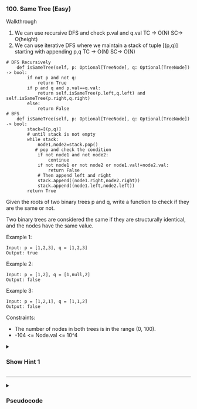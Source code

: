 ### 100. Same Tree (Easy)
Walkthrough 
1. We can use recursive DFS and check p.val and q.val  TC -> O(N) SC-> O(height)
2. We can use iterative DFS where we maintain a stack of tuple [(p,q)] starting with appending p,q  TC -> O(N) SC-> O(N)

```
# DFS Recursively
    def isSameTree(self, p: Optional[TreeNode], q: Optional[TreeNode]) -> bool:
        if not p and not q:
            return True
        if p and q and p.val==q.val:
            return self.isSameTree(p.left,q.left) and self.isSameTree(p.right,q.right)
        else:
            return False
# BFS
    def isSameTree(self, p: Optional[TreeNode], q: Optional[TreeNode]) -> bool:
        stack=[(p,q)]
        # until stack is not empty
        while stack:
            node1,node2=stack.pop()
           # pop and check the condition
            if not node1 and not node2:
                continue
            if not node1 or not node2 or node1.val!=node2.val:
                return False
            # Then append left and right
            stack.append((node1.right,node2.right))
            stack.append((node1.left,node2.left))
        return True
```


Given the roots of two binary trees p and q, write a function to check if they are the same or not.

Two binary trees are considered the same if they are structurally identical, and the nodes have the same value.

Example 1:
```
Input: p = [1,2,3], q = [1,2,3]
Output: true
```
Example 2:
```
Input: p = [1,2], q = [1,null,2]
Output: false
```
Example 3:
```
Input: p = [1,2,1], q = [1,1,2]
Output: false
```

Constraints:

- The number of nodes in both trees is in the range (0, 100).
- -104 <= Node.val <= 10^4

<details>
  <summary><h3>Show Hint 1</h3></summary>
  <p>It is like a tree traversal, but here it is 2 tree. if both nodes of tree becomes null then return true and if any of the tree node becomes null or values of the node doesn't equal then return false finally call it in dual recurse.</p>
</details>

---
<details>
  <summary><h3>Pseudocode</h3></summary>
  <pre>
    if p is null and q is null
      return true
    if p is null or q is null or p.val notEqualTo q.val
      return false
    return (isSameTree(p.left, q.left) and (isSameTree(p.right, q.right)))
  </pre>
</details>
